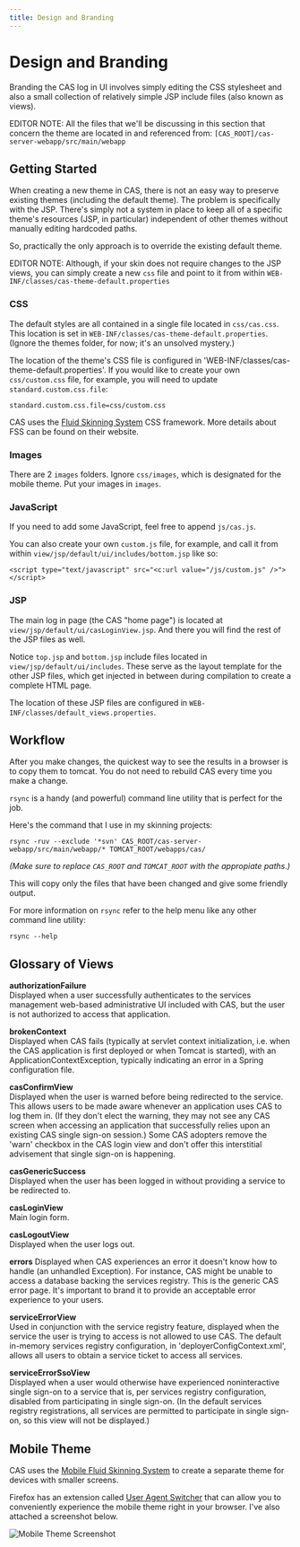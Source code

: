 ```yaml
---
title: Design and Branding
---
```


# Design and Branding

Branding the CAS log in UI involves simply editing the CSS stylesheet and also a small collection of relatively simple JSP include files (also known as views).

EDITOR NOTE: All the files that we'll be discussing in this section that concern the theme are located in and referenced from: `[CAS_ROOT]/cas-server-webapp/src/main/webapp`

## Getting Started

When creating a new theme in CAS, there is not an easy way to preserve existing themes (including the default theme). The problem is specifically with the JSP. There's simply not a system in place to keep all of a specific theme's resources (JSP, in particular) independent of other themes without manually editing hardcoded paths.

So, practically the only approach is to override the existing default theme.

EDITOR NOTE: Although, if your skin does not require changes to the JSP views, you can simply create a new `css` file and point to it from within `WEB-INF/classes/cas-theme-default.properties`

### CSS

The default styles are all contained in a single file located in `css/cas.css`. This location is set in `WEB-INF/classes/cas-theme-default.properties`. (Ignore the themes folder, for now; it's an unsolved mystery.)

The location of the theme's CSS file is configured in 'WEB-INF/classes/cas-theme-default.properties'. If you would like to create your own `css/custom.css` file, for example, you will need to update `standard.custom.css.file`:

	standard.custom.css.file=css/custom.css

CAS uses the [Fluid Skinning System]() CSS framework. More details about FSS can be found on their website.

[Fluid Skinning System]: http://wiki.fluidproject.org/display/fluid/Fluid+Skinning+System+%28FSS%29

### Images

There are 2 `images` folders. Ignore `css/images`, which is designated for the mobile theme. Put your images in `images`.

### JavaScript

If you need to add some JavaScript, feel free to append `js/cas.js`.

You can also create your own `custom.js` file, for example, and call it from within `view/jsp/default/ui/includes/bottom.jsp` like so:

	<script type="text/javascript" src="<c:url value="/js/custom.js" />"></script>

### JSP

The main log in page (the CAS "home page") is located at `view/jsp/default/ui/casLoginView.jsp`. And there you will find the rest of the JSP files as well.

Notice `top.jsp` and `bottom.jsp` include files located in `view/jsp/default/ui/includes`. These serve as the layout template for the other JSP files, which get injected in between during compilation to create a complete HTML page.

The location of these JSP files are configured in `WEB-INF/classes/default_views.properties`.

## Workflow

After you make changes, the quickest way to see the results in a browser is to copy them to tomcat. You do not need to rebuild CAS every time you make a change.

`rsync` is a handy (and powerful) command line utility that is perfect for the job.

Here's the command that I use in my skinning projects:

	rsync -ruv --exclude '*svn' CAS_ROOT/cas-server-webapp/src/main/webapp/* TOMCAT_ROOT/webapps/cas/

*(Make sure to replace `CAS_ROOT` and `TOMCAT_ROOT` with the appropiate paths.)*

This will copy only the files that have been changed and give some friendly output.

For more information on 	`rsync` refer to the help menu like any other command line utility:

	rsync --help

## Glossary of Views

**authorizationFailure**  
Displayed when a user successfully authenticates to the services management web-based administrative UI included with CAS, but the user is not authorized to access that application.

**brokenContext**  
Displayed when CAS fails (typically at servlet context initialization, i.e. when the CAS application is first deployed or when Tomcat is started), with an ApplicationContextException, typically indicating an error in a Spring configuration file.

**casConfirmView**  
Displayed when the user is warned before being redirected to the service.  This allows users to be made aware whenever an application uses CAS to log them in. (If they don't elect the warning, they may not see any CAS screen when accessing an application that successfully relies upon an existing CAS single sign-on session.) Some CAS adopters remove the 'warn' checkbox in the CAS login view and don't offer this interstitial advisement that single sign-on is happening.

**casGenericSuccess**  
Displayed when the user has been logged in without providing a service to be redirected to.

**casLoginView**  
Main login form.

**casLogoutView**  
Displayed when the user logs out.

**errors** 
Displayed when CAS experiences an error it doesn't know how to handle (an unhandled Exception). For instance, CAS might be unable to access a database backing the services registry. This is the generic CAS error page. It's important to brand it to provide an acceptable error experience to your users.

**serviceErrorView**  
Used in conjunction with the service registry feature, displayed when the service the user is trying to access is not allowed to use CAS. The default in-memory services registry configuration, in 'deployerConfigContext.xml', allows all users to obtain a service ticket to access all services.

**serviceErrorSsoView**   
Displayed when a user would otherwise have experienced noninteractive single sign-on to a service that is, per services registry configuration, disabled from participating in single sign-on. (In the default services registry registrations, all services are permitted to participate in single sign-on, so this view will not be displayed.)

## Mobile Theme

CAS uses the [Mobile Fluid Skinning System]() to create a separate theme for devices with smaller screens.

Firefox has an extension called [User Agent Switcher]() that can allow you to conveniently experience the mobile theme right in your browser. I've also attached a screenshot below.

![Mobile Theme Screenshot](../../images/docs/mobile_theme.png)

[Mobile Fluid Skinning System]: http://wiki.fluidproject.org/display/fluid/Mobile+FSS+Cheat+Sheet

[User Agent Switcher]: https://addons.mozilla.org/en-US/firefox/addon/user-agent-switcher/